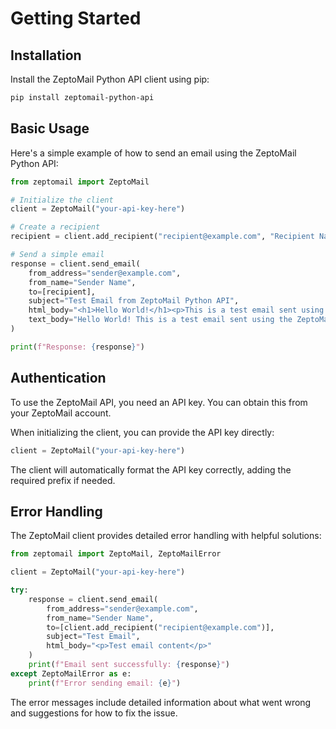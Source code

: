 # Getting Started

## Installation

Install the ZeptoMail Python API client using pip:

```bash
pip install zeptomail-python-api
```

## Basic Usage

Here's a simple example of how to send an email using the ZeptoMail Python API:

```python
from zeptomail import ZeptoMail

# Initialize the client
client = ZeptoMail("your-api-key-here")

# Create a recipient
recipient = client.add_recipient("recipient@example.com", "Recipient Name")

# Send a simple email
response = client.send_email(
    from_address="sender@example.com",
    from_name="Sender Name",
    to=[recipient],
    subject="Test Email from ZeptoMail Python API",
    html_body="<h1>Hello World!</h1><p>This is a test email sent using the ZeptoMail Python API.</p>",
    text_body="Hello World! This is a test email sent using the ZeptoMail Python API."
)

print(f"Response: {response}")
```

## Authentication

To use the ZeptoMail API, you need an API key. You can obtain this from your ZeptoMail account.

When initializing the client, you can provide the API key directly:

```python
client = ZeptoMail("your-api-key-here")
```

The client will automatically format the API key correctly, adding the required prefix if needed.

## Error Handling

The ZeptoMail client provides detailed error handling with helpful solutions:

```python
from zeptomail import ZeptoMail, ZeptoMailError

client = ZeptoMail("your-api-key-here")

try:
    response = client.send_email(
        from_address="sender@example.com",
        from_name="Sender Name",
        to=[client.add_recipient("recipient@example.com")],
        subject="Test Email",
        html_body="<p>Test email content</p>"
    )
    print(f"Email sent successfully: {response}")
except ZeptoMailError as e:
    print(f"Error sending email: {e}")
```

The error messages include detailed information about what went wrong and suggestions for how to fix the issue.
